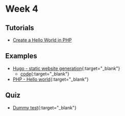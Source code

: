 # Week 4

## Tutorials

- [Create a Hello World in PHP](/web-course/tutorials/create-an-hello-world-in-php/)

## Examples

- [Hugo - static website generation](https://heig-vd-web.github.io/hugo-example/){:target="_blank"}
	- [code](https://github.com/HEIG-VD-WEB/hugo-example){:target="_blank"}
- [PHP - Hello world](https://github.com/HEIG-VD-WEB/php-hello-world){:target="_blank"}

## Quiz

- [Dummy test](https://eval.iict-heig-vd.in/jam-sessions/clnmz0pcj002fl80p8xi2xnnv){:target="_blank"}
